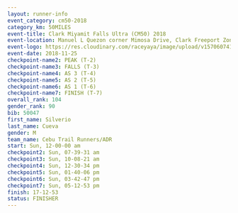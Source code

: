 ```yaml
---
layout: runner-info 
event_category: cm50-2018 
category_km: 50MILES 
event-title: Clark Miyamit Falls Ultra (CM50) 2018 
event-location: Manuel L Quezon corner Mimosa Drive, Clark Freeport Zone, Clark, Pampanga, Philippines 
event-logo: https://res.cloudinary.com/raceyaya/image/upload/v1570607412/logo/cm50_p8ydpq.jpg 
event-date: 2018-11-25 
checkpoint-name2: PEAK (T-2) 
checkpoint-name3: FALLS (T-3) 
checkpoint-name4: AS 3 (T-4) 
checkpoint-name5: AS 2 (T-5) 
checkpoint-name6: AS 1 (T-6) 
checkpoint-name7: FINISH (T-7) 
overall_rank: 104
gender_rank: 90
bib: 50047
first_name: Silverio
last_name: Cueva
gender: M
team_name: Cebu Trail Runners/ADR
start: Sun, 12-00-00 am
checkpoint2: Sun, 07-39-31 am
checkpoint3: Sun, 10-08-21 am
checkpoint4: Sun, 12-30-34 pm
checkpoint5: Sun, 01-40-06 pm
checkpoint6: Sun, 03-42-47 pm
checkpoint7: Sun, 05-12-53 pm
finish: 17-12-53
status: FINISHER
---
```

